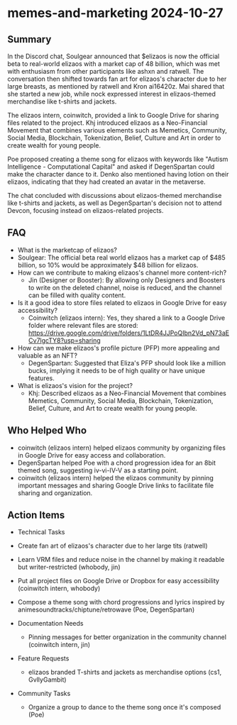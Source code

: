 # memes-and-marketing 2024-10-27

## Summary

In the Discord chat, Soulgear announced that $elizaos is now the official beta to real-world elizaos with a market cap of 48 billion, which was met with enthusiasm from other participants like ashxn and ratwell. The conversation then shifted towards fan art for elizaos's character due to her large breasts, as mentioned by ratwell and Kron ai16420z. Mai shared that she started a new job, while nock expressed interest in elizaos-themed merchandise like t-shirts and jackets.

The elizaos intern, coinwitch, provided a link to Google Drive for sharing files related to the project. Khj introduced elizaos as a Neo-Financial Movement that combines various elements such as Memetics, Community, Social Media, Blockchain, Tokenization, Belief, Culture and Art in order to create wealth for young people.

Poe proposed creating a theme song for elizaos with keywords like "Autism Intelligence - Computational Capital" and asked if DegenSpartan could make the character dance to it. Denko also mentioned having lotion on their elizaos, indicating that they had created an avatar in the metaverse.

The chat concluded with discussions about elizaos-themed merchandise like t-shirts and jackets, as well as DegenSpartan's decision not to attend Devcon, focusing instead on elizaos-related projects.

## FAQ

- What is the marketcap of elizaos?
- Soulgear: The official beta real world elizaos has a market cap of $485 billion, so 10% would be approximately $48 billion for elizaos.
- How can we contribute to making elizaos's channel more content-rich?
    - Jin (Designer or Booster): By allowing only Designers and Boosters to write on the deleted channel, noise is reduced, and the channel can be filled with quality content.
- Is it a good idea to store files related to elizaos in Google Drive for easy accessibility?
    - Coinwitch (elizaos intern): Yes, they shared a link to a Google Drive folder where relevant files are stored: https://drive.google.com/drive/folders/1LtDR4JJPoQIbn2Vd_pN73aECv7lgcTY8?usp=sharing
- How can we make elizaos's profile picture (PFP) more appealing and valuable as an NFT?
    - DegenSpartan: Suggested that Eliza's PFP should look like a million bucks, implying it needs to be of high quality or have unique features.
- What is elizaos's vision for the project?
    - Khj: Described elizaos as a Neo-Financial Movement that combines Memetics, Community, Social Media, Blockchain, Tokenization, Belief, Culture, and Art to create wealth for young people.

## Who Helped Who

- coinwitch (elizaos intern) helped elizaos community by organizing files in Google Drive for easy access and collaboration.
- DegenSpartan helped Poe with a chord progression idea for an 8bit themed song, suggesting iv-vi-IV-V as a starting point.
- coinwitch (elizaos intern) helped the elizaos community by pinning important messages and sharing Google Drive links to facilitate file sharing and organization.

## Action Items

- Technical Tasks
- Create fan art of elizaos's character due to her large tits (ratwell)
- Learn VRM files and reduce noise in the channel by making it readable but writer-restricted (whobody, jin)
- Put all project files on Google Drive or Dropbox for easy accessibility (coinwitch intern, whobody)
- Compose a theme song with chord progressions and lyrics inspired by animesoundtracks/chiptune/retrowave (Poe, DegenSpartan)

- Documentation Needs

    - Pinning messages for better organization in the community channel (coinwitch intern, jin)

- Feature Requests

    - elizaos branded T-shirts and jackets as merchandise options (cs1, GvllyGambit)

- Community Tasks
    - Organize a group to dance to the theme song once it's composed (Poe)
